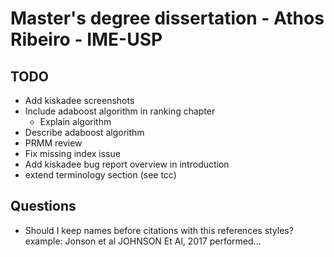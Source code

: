 # Master's degree dissertation - Athos Ribeiro - IME-USP

## TODO

- Add kiskadee screenshots
- Include adaboost algorithm in ranking chapter
  - Explain algorithm
- Describe adaboost algorithm
- PRMM review
- Fix missing index issue
- Add kiskadee bug report overview in introduction
- extend terminology section (see tcc)

## Questions

- Should I keep names before citations with this references styles? example: Jonson et al JOHNSON Et Al, 2017 performed...
